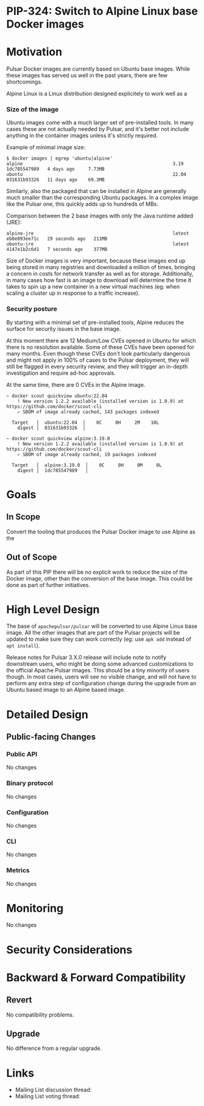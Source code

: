 # PIP-324: Switch to Alpine Linux base Docker images


# Motivation

Pulsar Docker images are currently based on Ubuntu base images. While these images has served us well in the past years,
there are few shortcomings.

Alpine Linux is a Linux distribution designed explicitely to work well as a 

### Size of the image

Ubuntu images come with a much larger set of pre-installed tools. In many cases these are not actually needed by Pulsar,
and it's better not include anything in the container images unless it's strictly required.

Example of minimal image size:
``` 
$ docker images | egrep 'ubuntu|alpine'
alpine                                                       3.19                     1dc785547989   4 days ago     7.73MB
ubuntu                                                       22.04                    031631b93326   11 days ago    69.3MB
```


Similarly, also the packaged that can be installed in Alpine are generally much smaller than the corresponding Ubuntu 
packages. In a complex image like the Pulsar one, this quickly adds up to hundreds of MBs.

Comparison between the 2 base images with only the Java runtime added (JRE):

```
alpine-jre                                                   latest                   eb0e093ee71c   29 seconds ago   211MB
ubuntu-jre                                                   latest                   4147e1b2c6d1   7 seconds ago    377MB
```

Size of Docker images is very important, because these images end up being stored in many registries and downloaded 
a million of times, bringing a concern in costs for network transfer as well as for storage. Additionally, in many cases
how fast is an image to download will determine the time it takes to spin up a new container in a new virtual machines 
(eg: when scaling a cluster up in response to a traffic increase). 

### Security posture

By starting with a minimal set of pre-installed tools, Alpine reduces the surface for security issues in the base image.

At this moment there are 12 Medium/Low CVEs opened in Ubuntu for which there is no resolution available. Some of these
CVEs have been opened for many months.
Even though these CVEs don't look particularly dangerous and might not apply in 100% of cases to the Pulsar deployment, 
they will still be flagged in every security review, and they will trigger an in-depth investigation and require ad-hoc 
approvals.

At the same time, there are 0 CVEs in the Alpine image.

```
~ docker scout quickview ubuntu:22.04
    ! New version 1.2.2 available (installed version is 1.0.9) at https://github.com/docker/scout-cli
    ✓ SBOM of image already cached, 143 packages indexed

  Target   │  ubuntu:22.04  │    0C     0H     2M    10L
    digest │  031631b93326  │
```

```
~ docker scout quickview alpine:3.19.0
    ! New version 1.2.2 available (installed version is 1.0.9) at https://github.com/docker/scout-cli
    ✓ SBOM of image already cached, 19 packages indexed

  Target   │  alpine:3.19.0  │    0C     0H     0M     0L
    digest │  1dc785547989   │
```

# Goals

## In Scope

Convert the tooling that produces the Pulsar Docker image to use Alpine as the 

## Out of Scope

As part of this PIP there will be no explicit work to reduce the size of the Docker image, other than the conversion
of the base image. This could be done as part of further initiatives.

# High Level Design

The base of `apachepulsar/pulsar` will be converted to use Alpine Linux base image. All the other images that are part
of the Pulsar projects will be updated to make sure they can work correctly (eg: use `apk add` instead of `apt install`).

Release notes for Pulsar 3.X.0 release will include note to notify downstream users, who might be doing some advanced 
customizations to the official Apache Pulsar images. This should be a tiny minority of users though. In most cases, 
users will see no visible change, and will not have to perform any extra step of configuration change during the upgrade
from an Ubuntu based image to an Alpine based image.

# Detailed Design

## Public-facing Changes

### Public API

No changes

### Binary protocol

No changes

### Configuration

No changes

### CLI

No changes

### Metrics

No changes

# Monitoring

No changes

# Security Considerations
<!--
A detailed description of the security details that ought to be considered for the PIP. This is most relevant for any new HTTP endpoints, new Pulsar Protocol Commands, and new security features. The goal is to describe details like which role will have permission to perform an action.

An important aspect to consider is also multi-tenancy: Does the feature I'm adding have the permissions / roles set in such a way that prevent one tenant accessing another tenant's data/configuration? For example, the Admin API to read a specific message for a topic only allows a client to read messages for the target topic. However, that was not always the case. CVE-2021-41571 (https://github.com/apache/pulsar/wiki/CVE-2021-41571) resulted because the API was incorrectly written and did not properly prevent a client from reading another topic's messages even though authorization was in place. The problem was missing input validation that verified the requested message was actually a message for that topic. The fix to CVE-2021-41571 was input validation. 

If there is uncertainty for this section, please submit the PIP and request for feedback on the mailing list.
-->

# Backward & Forward Compatibility

## Revert

No compatibility problems.

## Upgrade

No difference from a regular upgrade.


# Links

<!--
Updated afterwards
-->
* Mailing List discussion thread:
* Mailing List voting thread:
